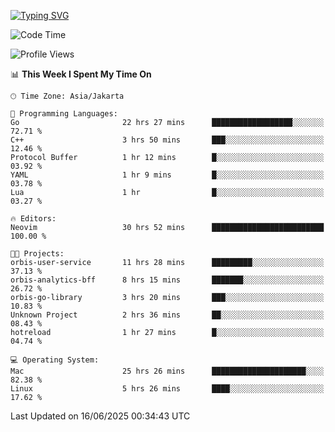<a href="https://git.io/typing-svg"><img src="https://readme-typing-svg.demolab.com?font=Fira+Code&weight=700&size=35&pause=2000&center=true&random=false&width=1000&height=250&lines=%F0%9D%98%9B%F0%9D%98%A9%F0%9D%98%A6+%F0%9D%98%AD%F0%9D%98%AA%F0%9D%98%A7%F0%9D%98%A6+%F0%9D%98%B0%F0%9D%98%A7+%F0%9D%98%B5%F0%9D%98%A9%F0%9D%98%AA%F0%9D%98%B4+%F0%9D%98%B8%F0%9D%98%B0%F0%9D%98%B3%F0%9D%98%AD%F0%9D%98%A5+%F0%9D%98%AA%F0%9D%98%B4+%F0%9D%98%B0%F0%9D%98%AF%F0%9D%98%AD%F0%9D%98%BA+%F0%9D%98%B5%F0%9D%98%A9%F0%9D%98%A6+%F0%9D%98%A6%F0%9D%98%AF%F0%9D%98%AB%F0%9D%98%B0%F0%9D%98%BA%F0%9D%98%AE%F0%9D%98%A6%F0%9D%98%AF%F0%9D%98%B5+%F0%9D%98%B0%F0%9D%98%A7+%F0%9D%98%A5%F0%9D%98%A6%F0%9D%98%A4%F0%9D%98%A6%F0%9D%98%B1%F0%9D%98%B5%F0%9D%98%AA%F0%9D%98%B0%F0%9D%98%AF" alt="Typing SVG" /></a>

<!--START_SECTION:waka-->
![Code Time](http://img.shields.io/badge/Code%20Time-92%20hrs%2021%20mins-blue)

![Profile Views](http://img.shields.io/badge/Profile%20Views-23-blue)

📊 **This Week I Spent My Time On** 

```text
🕑︎ Time Zone: Asia/Jakarta

💬 Programming Languages: 
Go                       22 hrs 27 mins      ██████████████████░░░░░░░   72.71 % 
C++                      3 hrs 50 mins       ███░░░░░░░░░░░░░░░░░░░░░░   12.46 % 
Protocol Buffer          1 hr 12 mins        █░░░░░░░░░░░░░░░░░░░░░░░░   03.92 % 
YAML                     1 hr 9 mins         █░░░░░░░░░░░░░░░░░░░░░░░░   03.78 % 
Lua                      1 hr                █░░░░░░░░░░░░░░░░░░░░░░░░   03.27 % 

🔥 Editors: 
Neovim                   30 hrs 52 mins      █████████████████████████   100.00 % 

🐱‍💻 Projects: 
orbis-user-service       11 hrs 28 mins      █████████░░░░░░░░░░░░░░░░   37.13 % 
orbis-analytics-bff      8 hrs 15 mins       ███████░░░░░░░░░░░░░░░░░░   26.72 % 
orbis-go-library         3 hrs 20 mins       ███░░░░░░░░░░░░░░░░░░░░░░   10.83 % 
Unknown Project          2 hrs 36 mins       ██░░░░░░░░░░░░░░░░░░░░░░░   08.43 % 
hotreload                1 hr 27 mins        █░░░░░░░░░░░░░░░░░░░░░░░░   04.74 % 

💻 Operating System: 
Mac                      25 hrs 26 mins      █████████████████████░░░░   82.38 % 
Linux                    5 hrs 26 mins       ████░░░░░░░░░░░░░░░░░░░░░   17.62 % 
```


 Last Updated on 16/06/2025 00:34:43 UTC
<!--END_SECTION:waka-->
